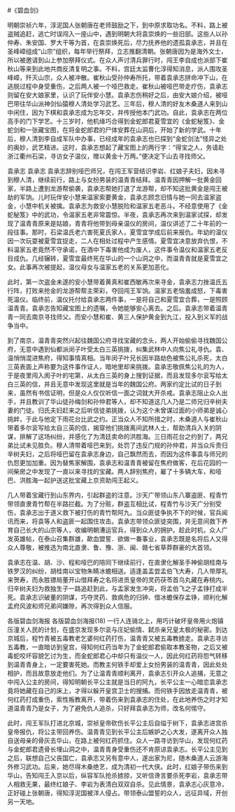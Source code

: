 #《碧血剑》

明朝崇祯六年，淳泥国人张朝唐在老师鼓励之下，到中原求取功名。不料，路上被盗贼追赶，逃亡时误闯入一座山中，遇到明朝大将袁崇焕的一些旧部。这些人以孙仲寿、朱安国、罗大干等为首，在袁崇焕死后，尽力抚养他的遗孤袁承志，并且在圣峰嶂组成“山宗”组织，每年举行祭拜，立志推翻清朝。张朝唐因为是海外文士，所以被邀请到山上参加祭拜仪式。在众人声讨清兵罪行时，闯王李自成也派部下崔秋山等来到此地共商反清复明之事。不料，宫廷太监曹化淳得知消息，派人围攻圣峰嶂，歼灭山宗，众人被冲散。崔秋山受孙仲寿所托，带着袁承志拼命冲下山，在逃脱过程中身受重伤，之后两人被一个哑巴救走。崔秋山被哑巴带走疗伤，袁承志则留在安大娘家里，认识了玩伴安小慧。袁承志伤稍好之后，由安大娘介绍，被哑巴带往华山派神剑仙猿穆人清处学习武艺。三年后，穆人清的好友木桑道人来到山中闲住，因为下棋和袁承志成为忘年交，并传授他本门武功。自此，袁承志在两位高手的门下学艺。十三岁时，他机缘巧合得到金蛇郎君夏雪宜的《金蛇秘笈》、金蛇剑和一张藏宝图，在将金蛇郎君的尸体安葬在山洞后，开始了新的学武。十年后，穆人清到李自成军队中办事，已经成年的袁承志也已探到“金蛇剑法”怪异之处的奥妙，武艺精进。这时，袁承志想起了藏宝图上的两行字：“得宝之人，务请赴浙江衢州石梁，寻访女子温仪，赠以黄金十万两。”便决定下山去寻找师父。

袁承志
袁承志
袁承志辞别哑巴师兄，在闯王军营结识李岩、红娘子夫妇，因未寻到穆人清，继续前行，路上与女扮男装的温青青结拜。温青青因押解一批黄金回家，半路上遭到龙游帮偷袭，袁承志帮她打退了龙游帮，却不知这批黄金是闯王被劫的军饷。儿时玩伴安小慧来温家索要黄金，袁承志顾念旧情与她一同去温家盗金，小慧中机关被擒。袁承志为救安小慧脱险和温家五老恶斗。不经意使用了《金蛇秘笈》中的武功，令温家五老非常震惊。半夜，袁承志再次来到温家试探，却发现了温青青原来是姑娘，青青将他带到母亲温仪的房间，温仪讲述了二十年前的一段往事。那时，石梁温氏老六害死夏氏家人，夏雪宜学成后前来报仇。年幼的温仪因一次玩耍被夏雪宜捉走，二人在相处过程中产生感情。夏雪宜决意放弃仇恨，不料温家五老竟然不守承诺，在酒中下毒害他成为废人，这件事令温仪和温家五老反目成仇。几经辗转，夏雪宜最终死在华山的一个山洞之中，而温青青就是夏雪宜之女。此事再次被提起，温仪母女与温家五老的关系更加恶化。

此时，第一次盗金未遂的安小慧带着黄真和崔西敏再次来寻金，袁承志力挫温氏五行阵，打败来抢金的龙游帮帮主荣彩，夺回闯王军饷。温家五老恼羞成怒，下毒害死温仪。临终前，温仪托付给袁承志两件事，一是将自己和夏雪宜合葬，一是照顾温青青。袁承志告知藏宝图上的遗嘱，令她能够安心离去。之后。袁承志带着温青青一同去南京寻找师父。而安小慧和崔、黄三人保护黄金到九江，投入到义军的战争当中。

到了南京，温青青突然兴起往魏国公府寻找宝藏的念头，两人开始偷偷寻找魏国公府，无意中遇到仙都派闵子叶受太白三英挑拨，纠集武林中人向焦公礼寻仇。袁、温悄悄混进焦府，得知事情真相。当年闵子叶兄长因半路劫色被焦公礼杀死，太白三英表面上声称要为这件事作证人，暗地里却来挑拨。袁承志敬佩焦公礼的为人，于是夜里闯入阂子叶的宅第，从太白三英的身上搜到证据，而且发现多尔衮写给太白三英的信，并且无意中发现这里就是当年的魏国公府。两家约定比试的日子到来，虽然有书信证明，但是众人仅仅听信一面之词就大开杀戒。袁承志阻止众人出手，并且教训了华山徒孙梅剑和孙仲君等人，却不知道这几人乃是二师兄归辛树夫妻的门徒。归氏夫妇赶来之后听信徒弟挑拨，认为这个未曾谋过面的小师弟是诚心挑衅，于此与他定下雨花台比武之约。正当众人不知所措之时，木桑道人与崔秋山带着多尔衮写给太自三英的信，揭穿他们挑拨离间武林人士，帮助清兵入关的阴谋，排解了这场纠纷，并感化了为清廷卖命的洪胜海。三日雨花台之约到了，两兄弟比试未见胜负。穆人清带着哑巴来到，处罚了违反门规的孙仲君，并当众斥责归辛树夫妇，之后将哑巴留在袁承志身边，自己飘然而去，而因为这件事袁与师兄的仇怨更加加重。因为替焦家解围，袁承志和温青青被留在焦府做客，在后花园的一间柴房之中发现了一直以来寻找的宝藏。两人辞别焦府，雇了十多辆大车，和哑巴、洪胜海一起护送这批宝藏上京资助闯王起义。

几人带着宝藏行到山东界内，引起群盗的注意。沙天广带领山东八寨盗匪、程青竹带领直隶青竹帮在半路拦截。为了分赃，群盗互相比试，程青竹与沙天广分别受伤，袁承志出于道义救下被打伤的青竹帮阿九。当众匪徒争执不下的时候，官兵闻讯而来，将袁等人和盗匪一起围住攻击。袁承志带领众匪徒突围，并无意间救下养育自己长大的山宗等人，收编明朝漕运官兵，得到众人的拥护。趁此时机，众人广发英雄帖，在泰山召集群雄，歃血盟誓．欲做一番事业，袁承志既是名将后人又得众人尊敬，被推选为南北直隶、鲁、豫、浙、闽、赣七省草莽群豪的大首领。

袁承志在温、胡、沙、程和哑巴的陪同下继续前行，在直隶化解圣手神偷胡桂南与铁罗汉的纠纷，胡桂南以宝物朱睛冰蟾相送。适逢盖盂尝孟伯飞大寿，几人带厚礼来贺寿，而永胜镖局董开山借拜寿之名将进贡皇帝的灵药茯苓首乌丸藏在寿桃内。归辛树夫妇为救独生子一路追赶到此，与盂家发生冲突，将孟伯飞之子孟铮打成半死。袁承志识破董的阴谋，巧夺灵药、救病危的归钟、借冰蟾保存孟铮，顺利化解孟府风波和师兄弟间嫌隙，再次得到众人信服。

各版碧血剑海报
各版碧血剑海报(18)
一行人连骑北上，用巧计破坏皇帝用火炮镇压潼关人民的计划，在盛京发现多尔衮与庄妃偷情、弑杀亲兄皇太极的秘密。到达京城后，程竹青被五毒教老乞婆何红药打伤，温青青又被五毒教掳走。袁承志寻访五毒教，一直暗访到皇宫，得知何红药当年为了金蛇郎君偷取本教圣物，之后又被毒蛇咬坏容貌乞讨为生，而金蛇郎君心中却只有温仪一人，因此何红药将怨气转移到温青青身上，一定要害死她。而教主何铁手却爱上女扮男装的温青青，因此处处相护，而且故意放走他们。为了让温青青顺利离开，袁承志引开众人追捕，无意之中闯入公主的房间，得知明朝长平公主就是当日的阿九，长平公主一心暗恋袁承志竟将她藏在自己的床上，才得以躲开皇宫卫士的搜捕。而何铁手因放走温青青，被何红药打成重伤，索性叛教离开，带着伤来到袁承志的住处，在此地养伤之时才知道温青青乃是女子，为了避免仇人追杀，只好拜袁承志为师，改名何惕守。

此时，闯王军队打进北京城，崇祯皇帝砍伤长平公主后自缢于树下，袁承志进宫杀皇帝报仇，将公主带回养伤。温青青见到长平公主后嫉妒之心大发，遂离开众人独自送母亲的骨灰去华山，在路上被何红药抓住。众人一路寻访到华山，发现何红药与金蛇郎君遗骨长埋山洞之中，温青青身受重伤还不肯原谅袁承志。长平公主见到之后，联想自己父丧国亡，袁承志又另有意中人，遂出家为尼，随木桑道人云游海外修习武功。后来，她尽得木桑绝艺，成为清初一代大侠。此时，红娘子带伤来到华山，告知闯王入京以后，纵容军队抢杀掳掠，又听信谗言要杀死李岩，袁承志带人相救无果，最终红娘子、李岩为表清白双双自杀。见此情景，袁承志心灰意冷，正好碰上张朝唐，得知淳泥国被洋人侵占。带领泰山盟誓的众人，远征异域，开创另一天地。
